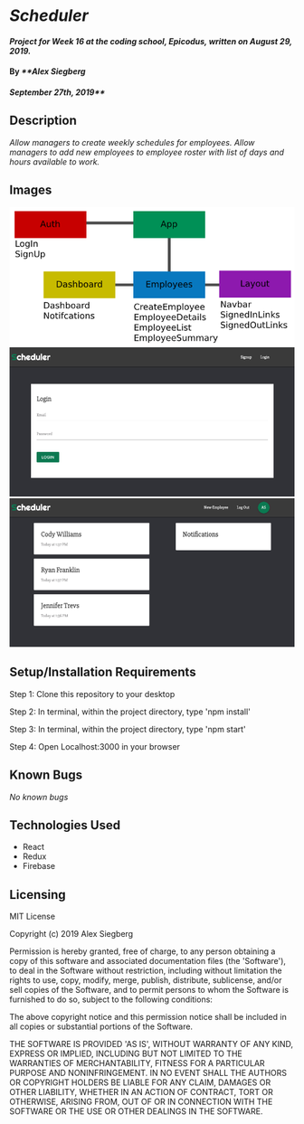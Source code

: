 # _Scheduler_

#### _Project for Week 16 at the coding school, Epicodus, written on August 29, 2019._

#### By _\*\*Alex Siegberg_

#### _September 27th, 2019\*\*_

## Description

_Allow managers to create weekly schedules for employees. Allow managers to add new employees to employee roster with list of days and hours available to work._

## Images

![Components](/src/assets/images/img-comp.png)
![Capture1](/src/assets/images/img1.png)
![Capture2](/src/assets/images/img2.png)

## Setup/Installation Requirements

Step 1: Clone this repository to your desktop

Step 2: In terminal, within the project directory, type 'npm install'

Step 3: In terminal, within the project directory, type 'npm start'

Step 4: Open Localhost:3000 in your browser

## Known Bugs

_No known bugs_

## Technologies Used

- React
- Redux
- Firebase

## Licensing

MIT License

Copyright (c) 2019 Alex Siegberg

Permission is hereby granted, free of charge, to any person obtaining a copy
of this software and associated documentation files (the 'Software'), to deal
in the Software without restriction, including without limitation the rights
to use, copy, modify, merge, publish, distribute, sublicense, and/or sell
copies of the Software, and to permit persons to whom the Software is
furnished to do so, subject to the following conditions:

The above copyright notice and this permission notice shall be included in all
copies or substantial portions of the Software.

THE SOFTWARE IS PROVIDED 'AS IS', WITHOUT WARRANTY OF ANY KIND, EXPRESS OR
IMPLIED, INCLUDING BUT NOT LIMITED TO THE WARRANTIES OF MERCHANTABILITY,
FITNESS FOR A PARTICULAR PURPOSE AND NONINFRINGEMENT. IN NO EVENT SHALL THE
AUTHORS OR COPYRIGHT HOLDERS BE LIABLE FOR ANY CLAIM, DAMAGES OR OTHER
LIABILITY, WHETHER IN AN ACTION OF CONTRACT, TORT OR OTHERWISE, ARISING FROM,
OUT OF OR IN CONNECTION WITH THE SOFTWARE OR THE USE OR OTHER DEALINGS IN THE
SOFTWARE.
